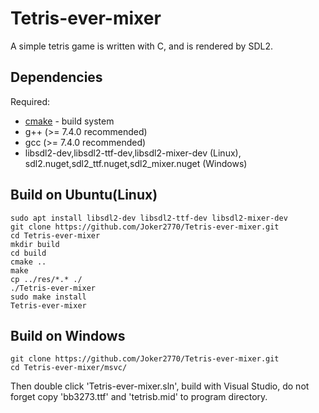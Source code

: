 # Tetris-ever-mixer
A simple tetris game is written with C, and is rendered by SDL2.

## Dependencies
Required:
* [cmake](http://www.cmake.org) - build system
* g++ (>= 7.4.0 recommended)
* gcc (>= 7.4.0 recommended)
* libsdl2-dev,libsdl2-ttf-dev,libsdl2-mixer-dev (Linux), sdl2.nuget,sdl2_ttf.nuget,sdl2_mixer.nuget (Windows)

## Build on Ubuntu(Linux)
~~~
sudo apt install libsdl2-dev libsdl2-ttf-dev libsdl2-mixer-dev
git clone https://github.com/Joker2770/Tetris-ever-mixer.git
cd Tetris-ever-mixer
mkdir build
cd build
cmake ..
make
cp ../res/*.* ./
./Tetris-ever-mixer
sudo make install
Tetris-ever-mixer
~~~

## Build on Windows
~~~
git clone https://github.com/Joker2770/Tetris-ever-mixer.git
cd Tetris-ever-mixer/msvc/
~~~
Then double click 'Tetris-ever-mixer.sln', build with Visual Studio, do not forget copy 'bb3273.ttf' and 'tetrisb.mid' to program directory.
